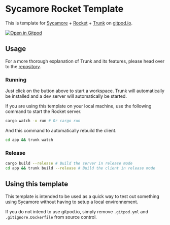 # Sycamore Rocket Template

This is template for [Sycamore](https://github.com/sycamore-rs/sycamore) + [Rocket](https://rocket.rs) + [Trunk](https://trunkrs.dev/) on [gitpod.io](https://www.gitpod.io).

[![Open in Gitpod](https://gitpod.io/button/open-in-gitpod.svg)](https://gitpod.io/#https://github.com/sycamore-rs/sycamore-rocket-template)

## Usage

For a more thorough explanation of Trunk and its features, please head over to the [repository](https://github.com/thedodd/trunk).

### Running

Just click on the button above to start a workspace. Trunk will automatically be installed and a dev server will automatically be started.

If you are using this template on your local machine, use the following command to start the Rocket server.
```bash
cargo watch -x run # Or cargo run
```
And this command to automatically rebuild the client.
```bash
cd app && trunk watch
```

### Release

```bash
cargo build --release # Build the server in release mode
cd app && trunk build --release # Build the client in release mode
```

## Using this template

This template is intended to be used as a quick way to test out something using Sycamore without having to setup a local environnement.

If you do not intend to use gitpod.io, simply remove `.gitpod.yml` and `.gitignore.Dockerfile` from source control.
